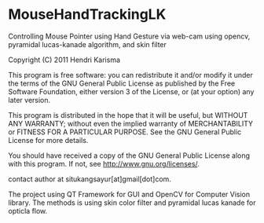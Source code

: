 # MouseHandTrackingLK
Controlling Mouse Pointer using Hand Gesture via web-cam using opencv, pyramidal lucas-kanade algorithm, and skin filter

Copyright (C) 2011  Hendri Karisma

This program is free software: you can redistribute it and/or modify
it under the terms of the GNU General Public License as published by
the Free Software Foundation, either version 3 of the License, or
(at your option) any later version.

This program is distributed in the hope that it will be useful,
but WITHOUT ANY WARRANTY; without even the implied warranty of
MERCHANTABILITY or FITNESS FOR A PARTICULAR PURPOSE.  See the
GNU General Public License for more details.

You should have received a copy of the GNU General Public License
along with this program.  If not, see <http://www.gnu.org/licenses/>.

contact author at situkangsayur[at]gmail[dot]com.


The project using QT Framework for GUI and OpenCV for Computer Vision library.
The methods is using skin color filter and pyramidal lucas kanade for opticla flow.
